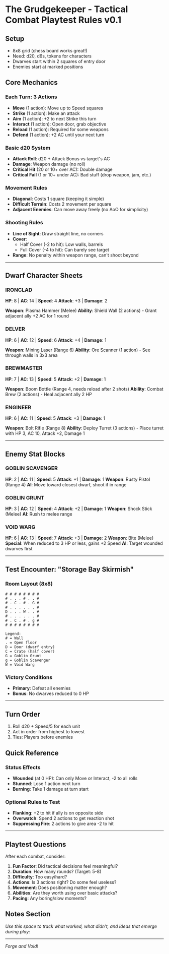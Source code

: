 # The Grudgekeeper - Tactical Combat Playtest Rules v0.1

## Setup
- 8x8 grid (chess board works great!)
- Need: d20, d6s, tokens for characters
- Dwarves start within 2 squares of entry door
- Enemies start at marked positions

## Core Mechanics

### Each Turn: 3 Actions
- **Move** (1 action): Move up to Speed squares
- **Strike** (1 action): Make an attack
- **Aim** (1 action): +2 to next Strike this turn
- **Interact** (1 action): Open door, grab objective
- **Reload** (1 action): Required for some weapons
- **Defend** (1 action): +2 AC until your next turn

### Basic d20 System
- **Attack Roll**: d20 + Attack Bonus vs target's AC
- **Damage**: Weapon damage (no roll)
- **Critical Hit** (20 or 10+ over AC): Double damage
- **Critical Fail** (1 or 10+ under AC): Bad stuff (drop weapon, jam, etc.)

### Movement Rules
- **Diagonal**: Costs 1 square (keeping it simple)
- **Difficult Terrain**: Costs 2 movement per square
- **Adjacent Enemies**: Can move away freely (no AoO for simplicity)

### Shooting Rules
- **Line of Sight**: Draw straight line, no corners
- **Cover**: 
  - Half Cover (-2 to hit): Low walls, barrels
  - Full Cover (-4 to hit): Can barely see target
- **Range**: No penalty within weapon range, can't shoot beyond

---

## Dwarf Character Sheets

### IRONCLAD
**HP**: 8 | **AC**: 14 | **Speed**: 4
**Attack**: +3 | **Damage**: 2

**Weapon**: Plasma Hammer (Melee)
**Ability**: Shield Wall (2 actions) - Grant adjacent ally +2 AC for 1 round

### DELVER  
**HP**: 6 | **AC**: 12 | **Speed**: 6
**Attack**: +4 | **Damage**: 1

**Weapon**: Mining Laser (Range 6)
**Ability**: Ore Scanner (1 action) - See through walls in 3x3 area

### BREWMASTER
**HP**: 7 | **AC**: 13 | **Speed**: 5
**Attack**: +2 | **Damage**: 1

**Weapon**: Boom Bottle (Range 4, needs reload after 2 shots)
**Ability**: Combat Brew (2 actions) - Heal adjacent ally 2 HP

### ENGINEER
**HP**: 6 | **AC**: 11 | **Speed**: 5
**Attack**: +3 | **Damage**: 1

**Weapon**: Bolt Rifle (Range 8)
**Ability**: Deploy Turret (3 actions) - Place turret with HP 3, AC 10, Attack +2, Damage 1

---

## Enemy Stat Blocks

### GOBLIN SCAVENGER
**HP**: 2 | **AC**: 11 | **Speed**: 5
**Attack**: +1 | **Damage**: 1
**Weapon**: Rusty Pistol (Range 4)
**AI**: Move toward closest dwarf, shoot if in range

### GOBLIN GRUNT  
**HP**: 3 | **AC**: 12 | **Speed**: 4
**Attack**: +2 | **Damage**: 1
**Weapon**: Shock Stick (Melee)
**AI**: Rush to melee range

### VOID WARG
**HP**: 6 | **AC**: 13 | **Speed**: 7
**Attack**: +3 | **Damage**: 2
**Weapon**: Bite (Melee)
**Special**: When reduced to 3 HP or less, gains +2 Speed
**AI**: Target wounded dwarves first

---

## Test Encounter: "Storage Bay Skirmish"

### Room Layout (8x8)
```
# # # # # # # #
# . . . # . . #
# . C . # . G #
# . . . . . . #
D . . . W . . #
# . . . . . . #
# . C . # . g #
# # # # # # # #

Legend:
# = Wall
. = Open floor  
D = Door (dwarf entry)
C = Crate (half cover)
G = Goblin Grunt
g = Goblin Scavenger
W = Void Warg
```

### Victory Conditions
- **Primary**: Defeat all enemies
- **Bonus**: No dwarves reduced to 0 HP

---

## Turn Order
1. Roll d20 + Speed/5 for each unit
2. Act in order from highest to lowest
3. Ties: Players before enemies

## Quick Reference

### Status Effects
- **Wounded** (at 0 HP): Can only Move or Interact, -2 to all rolls
- **Stunned**: Lose 1 action next turn
- **Burning**: Take 1 damage at turn start

### Optional Rules to Test
- **Flanking**: +2 to hit if ally is on opposite side
- **Overwatch**: Spend 2 actions to get reaction shot
- **Suppressing Fire**: 2 actions to give area -2 to hit

---

## Playtest Questions
After each combat, consider:

1. **Fun Factor**: Did tactical decisions feel meaningful?
2. **Duration**: How many rounds? (Target: 5-8)
3. **Difficulty**: Too easy/hard? 
4. **Actions**: Is 3 actions right? Do some feel useless?
5. **Movement**: Does positioning matter enough?
6. **Abilities**: Are they worth using over basic attacks?
7. **Pacing**: Any boring/slow moments?

## Notes Section
_Use this space to track what worked, what didn't, and ideas that emerge during play:_

---

*Forge and Void!*